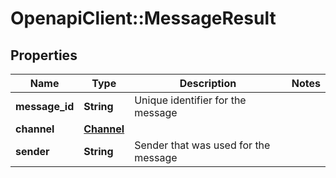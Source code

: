 # OpenapiClient::MessageResult

## Properties
Name | Type | Description | Notes
------------ | ------------- | ------------- | -------------
**message_id** | **String** | Unique identifier for the message | 
**channel** | [**Channel**](Channel.md) |  | 
**sender** | **String** | Sender that was used for the message | 


